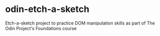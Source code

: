 # odin-etch-a-sketch
Etch-a-sketch project to practice DOM manipulation skills as part of The Odin Project's Foundations course

